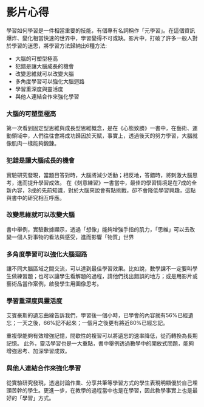 # 影片心得
學習如何學習是一件相當重要的技能，有個專有名詞稱作「元學習」。在這個資訊爆炸、變化相當快速的世界中，學習變得不可或缺。影片中，打破了許多一般人對於學習的迷思，將學習方法歸納出6種方法:

* 大腦的可塑型極高
* 犯錯是讓大腦成長的機會
* 改變思維就可以改變大腦
* 多角度學習可以強化大腦迴路
* 學習重深度與靈活度
* 與他人連結合作來強化學習

### 大腦的可塑型極高
第一次看到固定型思維與成長型思維概念，是在《心態致勝》一書中，在藝術、運動領域中，人們往往會將成功歸因於天賦，事實上，透過後天的努力學習，大腦就像肌肉一樣能夠鍛鍊。
### 犯錯是讓大腦成長的機會
實驗研究發現，當題目答對時，大腦將減少活動；相反地，答錯時，將刺激大腦思考，進而提升學習成效。
在《刻意練習》一書當中，最佳的學習情境是在7成的全新內容，3成的先前知識，對於大腦來說會有點挑戰，卻不會降低學習興趣，這點與書中的研究相互呼應。
### 改變思維就可以改變大腦
書中舉例，實驗數據顯示，透過「想像」能夠增強手指的肌力，「思維」可以去改變一個人對事物的看法與感受，進而影響「物質」世界
### 多角度學習可以強化大腦迴路
讓不同大腦區域之間交流，可以達到最佳學習效果。比如說，數學課不一定要叫學生做練習題；也可以讓學生看解題的過程，請他們找出錯誤的地方；或是用影片或藝術品當作案例，啟發學生用圖像思考。

### 學習重深度與靈活度
艾賓豪斯的遺忘曲線告訴我們，學習後一個小時，已學會的內容就有56%已經遺忘；一天之後，66%記不起來；一個月之後更有將近80%已經忘記。

重複學能夠有效增強記憶，間歇性的複習可以將遺忘的速率降低，從而轉換為長期記憶。
此外，靈活學習也是一大重點，書中舉例透過數學中的開放式問題，能夠增強思考、加深學習成效。
### 與他人連結合作來強化學習
從實驗研究發現，透過討論作業、分享共筆等學習方式的學生表現明顯優於自己埋頭苦幹的學生。更進一步，在教學的過程當中也是在學習，因此教學事實上也是最好的「學習」方式。
